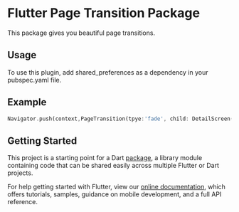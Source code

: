 # Flutter Page Transition Package

This package gives you beautiful page transitions. 

## Usage 
To use this plugin, add shared_preferences as a dependency in your pubspec.yaml file. 

## Example 

```dart 
Navigator.push(context,PageTransition(tpye:'fade', child: DetailScreen())); 
```




## Getting Started

This project is a starting point for a Dart
[package](https://flutter.io/developing-packages/),
a library module containing code that can be shared easily across
multiple Flutter or Dart projects.

For help getting started with Flutter, view our 
[online documentation](https://flutter.io/docs), which offers tutorials, 
samples, guidance on mobile development, and a full API reference.

